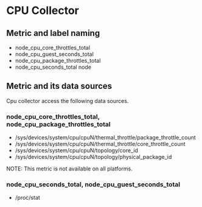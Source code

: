 # CPU Collector

## Metric and label naming

* node_cpu_core_throttles_total
* node_cpu_guest_seconds_total
* node_cpu_package_throttles_total
* node_cpu_seconds_total node

## Metric and its data sources

Cpu collector access the following data sources.

### node_cpu_core_throttles_total, node_cpu_package_throttles_total

* /sys/devices/system/cpu/cpuN/thermal_throttle/package_throttle_count
* /sys/devices/system/cpu/cpuN/thermal_throttle/core_throttle_count
* /sys/devices/system/cpu/cpuN/topology/core_id
* /sys/devices/system/cpu/cpuN/topology/physical_package_id

NOTE: This metric is not available on all platforms.

### node_cpu_seconds_total, node_cpu_guest_seconds_total

* /proc/stat
